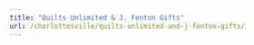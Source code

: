 ```yaml
---
title: "Quilts Unlimited & J. Fenton Gifts"
url: /charlottesville/quilts-unlimited-and-j-fenton-gifts/
---
```

